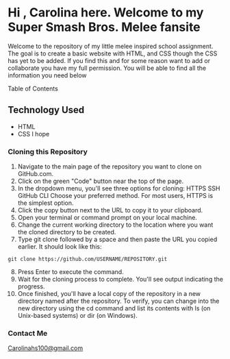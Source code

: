 # Hi , Carolina here. Welcome to my Super Smash Bros. Melee fansite

Welcome to the repository of my little melee inspired school assignment.
The goal is to create a basic website with HTML, and CSS though the CSS has yet to be added.
If you find this and for some reason want to add or collaborate you have my full permission.
You will be able to find all the information you need below

Table of Contents

## Technology Used

- HTML
- CSS I hope

### Cloning this Repository

1. Navigate to the main page of the repository you want to clone on GitHub.com.
2. Click on the green "Code" button near the top of the page.
3. In the dropdown menu, you'll see three options for cloning:
   HTTPS
   SSH
   GitHub CLI
   Choose your preferred method. For most users, HTTPS is the simplest option.
4. Click the copy button next to the URL to copy it to your clipboard.
5. Open your terminal or command prompt on your local machine.
6. Change the current working directory to the location where you want the cloned directory to be created.
7. Type git clone followed by a space and then paste the URL you copied earlier. It should look like this:

```
git clone https://github.com/USERNAME/REPOSITORY.git
```

8. Press Enter to execute the command.
9. Wait for the cloning process to complete. You'll see output indicating the progress.
10. Once finished, you'll have a local copy of the repository in a new directory named after the repository.
    To verify, you can change into the new directory using the cd command and list its contents with ls (on Unix-based systems) or dir (on Windows).

### Contact Me

Carolinahs100@gmail.com
